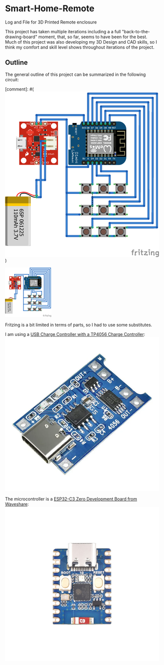 # Smart-Home-Remote
Log and File for 3D Printed Remote enclosure


This project has taken multiple iterations including a a full "back-to-the-drawing-board" moment, that, so far, seems to have been for the best. Much of this project was also developing my 3D Design and CAD skills, so I think my comfort and skill level shows throughout iterations of the project.

## Outline

The general outline of this project can be summarized in the following circuit:

[comment]: #(![General Circuit](https://github.com/LiamO-814/Smart-Home-Remote/blob/main/References/GeneralCircuit.png))


<img src="https://github.com/LiamO-814/Smart-Home-Remote/blob/main/References/GeneralCircuit.png" width="30%" height="30%">

Fritzing is a bit limited in terms of parts, so I had to use some substitutes. 

I am using a [USB Charge Controller with a TP4056 Charge Controller](https://www.aliexpress.us/item/3256804241424963.html?spm=a2g0o.order_list.order_list_main.17.59e274ddH2cvsc&gatewayAdapt=glo2usa):
![Charge Controller](https://github.com/LiamO-814/Smart-Home-Remote/blob/main/References/TP4056%20USB-C%20Charger.png)

The microcontroller is a [ESP32-C3 Zero Development Board from Waveshare](https://www.waveshare.com/esp32-c3-zero.htm):
![uController](https://github.com/LiamO-814/Smart-Home-Remote/blob/main/References/ESP32%20C3.jpg)
 



